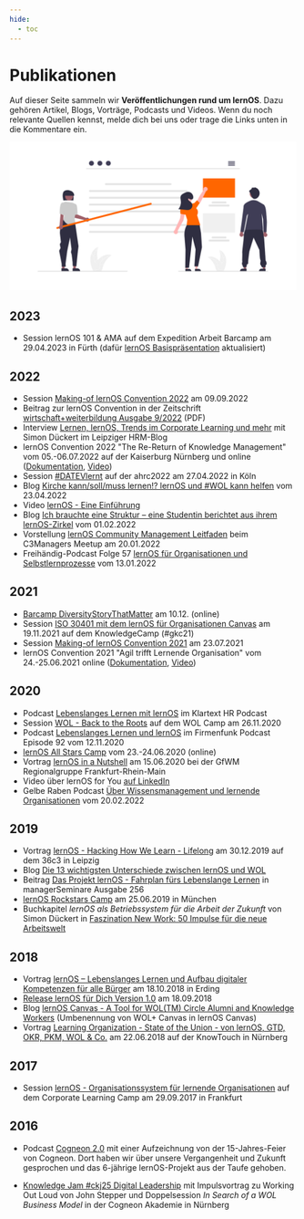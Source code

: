 ```yaml
---
hide:
  - toc
---
```

<style>
  .md-content__button {
    display: none;
  }
</style>
# Publikationen
Auf dieser Seite sammeln wir **Veröffentlichungen rund um lernOS**. Dazu gehören Artikel, Blogs, Vorträge, Podcasts und Videos. Wenn du noch relevante Quellen kennst, melde dich bei uns oder trage die Links unten in die Kommentare ein.

![Personen vor einer Webseite](./images/undraw_Blogging_re_kl0d.png)

## 2023
* Session lernOS 101 & AMA auf dem Expedition Arbeit Barcamp am 29.04.2023 in Fürth (dafür [lernOS Basispräsentation](https://cogneon.github.io/lernos/de-slides) aktualisiert)

## 2022

* Session [Making-of lernOS Convention 2022](https://youtu.be/vPHEhRyjdDI) am 09.09.2022
* Beitrag zur lernOS Convention in der Zeitschrift [wirtschaft+weiterbildung Ausgabe 9/2022](https://www.haufe.de/personal/zeitschrift/wirtschaft-weiterbildung/wirtschaft-weiterbildung-ausgabe-92022-wirtschaft-weiterbildung_48_573890.html) (PDF)
* Interview [Lernen, lernOS, Trends im Corporate Learning und mehr](https://leipzig-hrm-blog.blogspot.com/2022/08/lernen-lernos-trends-im-corporate.html) mit Simon Dückert im Leipziger HRM-Blog
* lernOS Convention 2022 "The Re-Return of Knowledge Management" vom 05.-06.07.2022 auf der Kaiserburg Nürnberg und online ([Dokumentation](https://wiki.cogneon.de/LernOS_Convention_2022), [Video](https://www.youtube.com/watch?v=r9talnVcpYc]))
* Session [#DATEVlernt](https://www.youtube.com/watch?v=yhwNhiOLc4Y) auf der ahrc2022 am 27.04.2022 in Köln
* Blog [Kirche kann/soll/muss lernen!? lernOS und #WOL kann helfen](https://gottdigital.de/kirche-kann-soll-muss-lernen-lernos-und-wol-kann-helfen) vom 23.04.2022
* Video [lernOS - Eine Einführung](https://www.youtube.com/watch?v=JoTjZOK8L2g)
* Blog [Ich brauchte eine Struktur – eine Studentin berichtet aus ihrem lernOS-Zirkel](https://www.fernuni-hagen.de/zli/blog/ich-brauchte-eine-struktur-eine-studentin-berichtet-aus-ihrem-lernos-zirkel/) vom 01.02.2022
* Vorstellung [lernOS Community Management Leitfaden](https://www.youtube.com/watch?v=2CyrFjiXqaM) beim C3Managers Meetup am 20.01.2022
* Freihändig-Podcast Folge 57 [lernOS für Organisationen und Selbstlernprozesse](https://www.oliver-koenig.net/2022/01/13/simon-dueckert-lernos-fuer-organisationen-und-selbstlernprozesse-057/) vom 13.01.2022

## 2021

* [Barcamp DiversityStoryThatMatter]([https://hopin.com/events/diversitystoriesthatmatter) am 10.12. (online)
* Session [ISO 30401 mit dem lernOS für Organisationen Canvas](https://www.youtube.com/watch?v=gv5lynQlWEU) am 19.11.2021 auf dem KnowledgeCamp (#gkc21)
* Session [Making-of lernOS Convention 2021](https://www.youtube.com/watch?v=fk4rz86pahM) am 23.07.2021
* lernOS Convention 2021 "Agil trifft Lernende Organisation" vom 24.-25.06.2021 online ([Dokumentation](https://wiki.cogneon.de/LernOS_Convention_2021), [Video](https://www.youtube.com/watch?v=5v_Gcvdy3no))

## 2020

- Podcast [Lebenslanges Lernen mit lernOS](https://fyyd.de/episode/5173375) im Klartext HR Podcast
- Session [WOL - Back to the Roots](https://www.youtube.com/watch?v=9sCpcEi7uAM) auf dem WOL Camp am 26.11.2020
- Podcast [Lebenslanges Lernen und lernOS](https://wohnzimmer.fm/firmenfunk/ff092-lebenslanges-lernen-und-lernos/) im Firmenfunk Podcast Episode 92 vom 12.11.2020
- [lernOS All Stars Camp](https://wiki.cogneon.de/loscamp20) vom 23.-24.06.2020 (online)
- Vortrag [lernOS in a Nutshell](https://www.youtube.com/watch?v=F5-f61GvXE4) am 15.06.2020 bei der GfWM Regionalgruppe Frankfurt-Rhein-Main
- Video über lernOS for You [auf LinkedIn](https://www.linkedin.com/posts/theresa-laudenbach-4559a5200_lernos-lebenslangeslernen-fau-ugcPost-6770754811093684224-uIA8)
- Gelbe Raben Podcast [Über Wissensmanagement und lernende Organisationen](https://anchor.fm/barbara-brning6/episodes/ber-Wissensmanagement-und-lernende-Organisationen---im-Gesprch-mit-Simon-Dckert-e1elmo0/a-a7esj08) vom 20.02.2022

## 2019

* Vortrag [lernOS - Hacking How We Learn - Lifelong](https://www.youtube.com/watch?v=7atMXYyzkBc) am 30.12.2019 auf dem 36c3 in Leipzig
* Blog [Die 13 wichtigsten Unterschiede zwischen lernOS und WOL](https://cogneon.de/2019/07/13/di3-13-wichtigsten-unterschiede-zwischen-lernos-und-wol/)
* Beitrag [Das Projekt lernOS - Fahrplan fürs ­Lebenslange Lernen](https://www.managerseminare.de/ms_Artikel/Das-Projekt-lernOS-Fahrplan-fuers-Lebenslange-Lernen,272084) in managerSeminare Ausgabe 256
* [lernOS Rockstars Camp](https://community.cogneon.de/t/1-lernos-rockstars-camp/) am 25.06.2019 in München
* Buchkapitel *lernOS als Betriebssystem für die Arbeit der Zukunft* von Simon Dückert in [Faszination New Work: 50 Impulse für die neue Arbeitswelt](https://amzn.to/3issdMx)

## 2018

- Vortrag [lernOS – Lebenslanges Lernen und Aufbau digitaler Kompetenzen für alle Bürger](https://www.youtube.com/watch?v=Wfe7HsqvqrQ) am 18.10.2018 in Erding
- [Release lernOS für Dich Version 1.0](https://www.youtube.com/watch?v=qD8cLcl8g3s) am 18.09.2018
- Blog [lernOS Canvas - A Tool for WOL(TM) Circle Alumni and Knowledge Workers](https://cogneon.de/2018/05/24/wol-a-tool-for-wol-circle-alumni-and-knowledge-workers/) (Umbenennung von WOL+ Canvas in lernOS Canvas)
- Vortrag [Learning Organization - State of the Union - von lernOS, GTD, OKR, PKM, WOL & Co.](https://www.youtube.com/watch?v=H3O3eAY7XrI) am 22.06.2018 auf der KnowTouch in Nürnberg

## 2017

* Session [lernOS - Organisationssystem für lernende Organisationen](https://cogneon.de/2017/10/02/lernos-session-auf-dem-corporate-learning-camp) auf dem Corporate Learning Camp am 29.09.2017 in Frankfurt

## 2016

* Podcast [Cogneon 2.0](https://cogneon.de/2016/12/23/m2p026-cogneon-2-0/) mit einer Aufzeichnung von der 15-Jahres-Feier von Cogneon. Dort haben wir über unsere Vergangenheit und Zukunft gesprochen und das 6-jährige lernOS-Projekt aus der Taufe gehoben.

* [Knowledge Jam #ckj25 Digital Leadership](https://wiki.cogneon.de/Cogneon_Knowledge_Jam/Digital_Leadership_(ckj25)) mit Impulsvortrag zu Working Out Loud von John Stepper und Doppelsession *In Search of a WOL Business Model* in der Cogneon Akademie in Nürnberg
